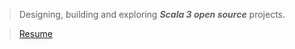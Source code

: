 >Designing, building and exploring ***Scala 3 open source*** projects.

<!--![Stats](https://github-readme-stats.vercel.app/api?username=objektwerks&show_icons=true&hide_border=true) -->

<!-- * Top annual commits:  ***14,494*** -->
<!-- * Top monthly commits: ***1,793*** -->

>[Resume](https://github.com/objektwerks/resume)
